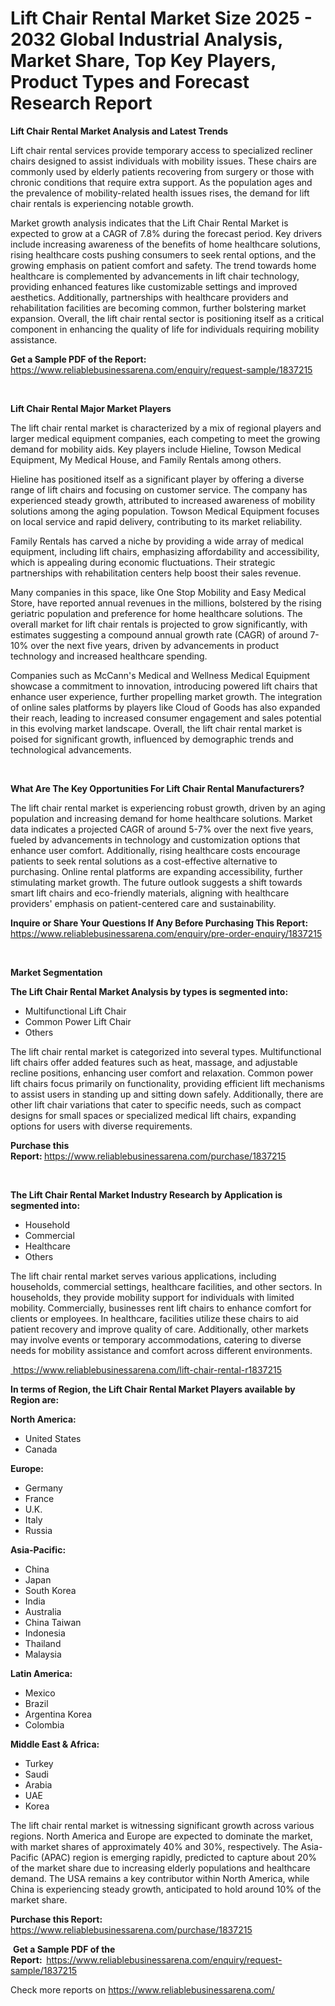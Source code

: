 <p><h1>Lift Chair Rental Market Size 2025 - 2032 Global Industrial Analysis, Market Share, Top Key Players, Product Types and Forecast Research Report</h1></p><p><strong>Lift Chair Rental Market Analysis and Latest Trends</strong></p>
<p><p>Lift chair rental services provide temporary access to specialized recliner chairs designed to assist individuals with mobility issues. These chairs are commonly used by elderly patients recovering from surgery or those with chronic conditions that require extra support. As the population ages and the prevalence of mobility-related health issues rises, the demand for lift chair rentals is experiencing notable growth.</p><p>Market growth analysis indicates that the Lift Chair Rental Market is expected to grow at a CAGR of 7.8% during the forecast period. Key drivers include increasing awareness of the benefits of home healthcare solutions, rising healthcare costs pushing consumers to seek rental options, and the growing emphasis on patient comfort and safety. The trend towards home healthcare is complemented by advancements in lift chair technology, providing enhanced features like customizable settings and improved aesthetics. Additionally, partnerships with healthcare providers and rehabilitation facilities are becoming common, further bolstering market expansion. Overall, the lift chair rental sector is positioning itself as a critical component in enhancing the quality of life for individuals requiring mobility assistance.</p></p>
<p><strong>Get a Sample PDF of the Report:&nbsp;</strong> <a href="https://www.reliablebusinessarena.com/enquiry/request-sample/1837215?utm_campaign=3121&utm_medium=2&utm_source=Github&utm_content=ia&utm_term=11032025&utm_id=lift-chair-rental">https://www.reliablebusinessarena.com/enquiry/request-sample/1837215</a></p>
<p>&nbsp;</p>
<p><strong>Lift Chair Rental Major Market Players</strong></p>
<p><p>The lift chair rental market is characterized by a mix of regional players and larger medical equipment companies, each competing to meet the growing demand for mobility aids. Key players include Hieline, Towson Medical Equipment, My Medical House, and Family Rentals among others. </p><p>Hieline has positioned itself as a significant player by offering a diverse range of lift chairs and focusing on customer service. The company has experienced steady growth, attributed to increased awareness of mobility solutions among the aging population. Towson Medical Equipment focuses on local service and rapid delivery, contributing to its market reliability. </p><p>Family Rentals has carved a niche by providing a wide array of medical equipment, including lift chairs, emphasizing affordability and accessibility, which is appealing during economic fluctuations. Their strategic partnerships with rehabilitation centers help boost their sales revenue.</p><p>Many companies in this space, like One Stop Mobility and Easy Medical Store, have reported annual revenues in the millions, bolstered by the rising geriatric population and preference for home healthcare solutions. The overall market for lift chair rentals is projected to grow significantly, with estimates suggesting a compound annual growth rate (CAGR) of around 7-10% over the next five years, driven by advancements in product technology and increased healthcare spending.</p><p>Companies such as McCann's Medical and Wellness Medical Equipment showcase a commitment to innovation, introducing powered lift chairs that enhance user experience, further propelling market growth. The integration of online sales platforms by players like Cloud of Goods has also expanded their reach, leading to increased consumer engagement and sales potential in this evolving market landscape. Overall, the lift chair rental market is poised for significant growth, influenced by demographic trends and technological advancements.</p></p>
<p>&nbsp;</p>
<p><strong>What Are The Key Opportunities For Lift Chair Rental Manufacturers?</strong></p>
<p><p>The lift chair rental market is experiencing robust growth, driven by an aging population and increasing demand for home healthcare solutions. Market data indicates a projected CAGR of around 5-7% over the next five years, fueled by advancements in technology and customization options that enhance user comfort. Additionally, rising healthcare costs encourage patients to seek rental solutions as a cost-effective alternative to purchasing. Online rental platforms are expanding accessibility, further stimulating market growth. The future outlook suggests a shift towards smart lift chairs and eco-friendly materials, aligning with healthcare providers' emphasis on patient-centered care and sustainability.</p></p>
<p><strong>Inquire or Share Your Questions If Any Before Purchasing This Report:</strong> <a href="https://www.reliablebusinessarena.com/enquiry/pre-order-enquiry/1837215?utm_campaign=3121&utm_medium=2&utm_source=Github&utm_content=ia&utm_term=11032025&utm_id=lift-chair-rental">https://www.reliablebusinessarena.com/enquiry/pre-order-enquiry/1837215</a></p>
<p>&nbsp;</p>
<p><strong>Market Segmentation</strong></p>
<p><strong>The Lift Chair Rental Market Analysis by types is segmented into:</strong></p>
<p><ul><li>Multifunctional Lift Chair</li><li>Common Power Lift Chair</li><li>Others</li></ul></p>
<p><p>The lift chair rental market is categorized into several types. Multifunctional lift chairs offer added features such as heat, massage, and adjustable recline positions, enhancing user comfort and relaxation. Common power lift chairs focus primarily on functionality, providing efficient lift mechanisms to assist users in standing up and sitting down safely. Additionally, there are other lift chair variations that cater to specific needs, such as compact designs for small spaces or specialized medical lift chairs, expanding options for users with diverse requirements.</p></p>
<p><strong>Purchase this Report:&nbsp;</strong><a href="https://www.reliablebusinessarena.com/purchase/1837215?utm_campaign=3121&utm_medium=2&utm_source=Github&utm_content=ia&utm_term=11032025&utm_id=lift-chair-rental">https://www.reliablebusinessarena.com/purchase/1837215</a></p>
<p>&nbsp;</p>
<p><strong>The Lift Chair Rental Market Industry Research by Application is segmented into:</strong></p>
<p><ul><li>Household</li><li>Commercial</li><li>Healthcare</li><li>Others</li></ul></p>
<p><p>The lift chair rental market serves various applications, including households, commercial settings, healthcare facilities, and other sectors. In households, they provide mobility support for individuals with limited mobility. Commercially, businesses rent lift chairs to enhance comfort for clients or employees. In healthcare, facilities utilize these chairs to aid patient recovery and improve quality of care. Additionally, other markets may involve events or temporary accommodations, catering to diverse needs for mobility assistance and comfort across different environments.</p></p>
<p><a href="https://www.reliablebusinessarena.com/lift-chair-rental-r1837215?utm_campaign=3121&utm_medium=2&utm_source=Github&utm_content=ia&utm_term=11032025&utm_id=lift-chair-rental">&nbsp;https://www.reliablebusinessarena.com/lift-chair-rental-r1837215</a></p>
<p><strong>In terms of Region, the Lift Chair Rental Market Players available by Region are:</strong></p>
<p>
    <p> <strong> North America: </strong>
        <ul>
            <li>United States</li>
            <li>Canada</li>
        </ul>
        </p> 
    <p> <strong> Europe: </strong>
        <ul>
            <li>Germany</li>
            <li>France</li>
            <li>U.K.</li>
            <li>Italy</li>
            <li>Russia</li>
        </ul>
        </p> 
    <p> <strong> Asia-Pacific: </strong>
        <ul>
            <li>China</li>
            <li>Japan</li>
            <li>South Korea</li>
            <li>India</li>
            <li>Australia</li>
            <li>China Taiwan</li>
            <li>Indonesia</li>
            <li>Thailand</li>
            <li>Malaysia</li>
        </ul>
        </p> 
    <p> <strong> Latin America: </strong>
        <ul>
            <li>Mexico</li>
            <li>Brazil</li>
            <li>Argentina Korea</li>
            <li>Colombia</li>
        </ul>
        </p> 
    <p> <strong> Middle East & Africa: </strong>
        <ul>
            <li>Turkey</li>
            <li>Saudi</li>
            <li>Arabia</li>
            <li>UAE</li>
            <li>Korea</li>
        </ul>
    </p>
    </p>
<p><p>The lift chair rental market is witnessing significant growth across various regions. North America and Europe are expected to dominate the market, with market shares of approximately 40% and 30%, respectively. The Asia-Pacific (APAC) region is emerging rapidly, predicted to capture about 20% of the market share due to increasing elderly populations and healthcare demand. The USA remains a key contributor within North America, while China is experiencing steady growth, anticipated to hold around 10% of the market share.</p></p>
<p><strong>Purchase this Report: </strong><a href="https://www.reliablebusinessarena.com/purchase/1837215?utm_campaign=3121&utm_medium=2&utm_source=Github&utm_content=ia&utm_term=11032025&utm_id=lift-chair-rental">https://www.reliablebusinessarena.com/purchase/1837215</a></p>
<p>&nbsp;<strong>Get a Sample PDF of the Report:&nbsp;&nbsp;</strong><a href="https://www.reliablebusinessarena.com/enquiry/request-sample/1837215?utm_campaign=3121&utm_medium=2&utm_source=Github&utm_content=ia&utm_term=11032025&utm_id=lift-chair-rental">https://www.reliablebusinessarena.com/enquiry/request-sample/1837215</a></p>
<p><strong></strong></p>
<p>Check more reports on <a href="https://www.reliablebusinessarena.com/?utm_campaign=3121&utm_medium=2&utm_source=Github&utm_content=ia&utm_term=11032025&utm_id=lift-chair-rental">https://www.reliablebusinessarena.com/</a></p>
